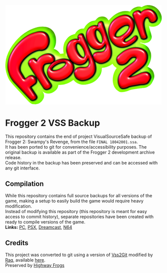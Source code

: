 ![Frogger 2 Logo](/_repo/Frogger2Logo.png)

# Frogger 2 VSS Backup
This repository contains the end of project VisualSourceSafe backup of Frogger 2: Swampy's Revenge, from the file `FINAL 18042001.ssa`.  
It has been ported to git for convenience/accessibility purposes. The original backup is available as part of the Frogger 2 development archive release.  
Code history in the backup has been preserved and can be accessed with any git interface.  

## Compilation
While this repository contains full source backups for all versions of the game, making a setup to easily build the game would require heavy modification.  
Instead of modifying this repository (this repository is meant for easy access to commit history), separate repositories have been created with ready to compile versions of the game.  
**Links:** [PC](https://github.com/HighwayFrogs/frogger2-pc), [PSX](https://github.com/HighwayFrogs/frogger2-psx), [Dreamcast](https://github.com/HighwayFrogs/frogger2-dc), [N64](https://github.com/HighwayFrogs/frogger2-n64)  

## Credits
This project was converted to git using a version of [Vss2Git](https://github.com/trevorr/vss2git) modified by [Raq](https://github.com/FaCsaba), available [here](https://github.com/FaCsaba/vss2git4frogger2).  
Preserved by [Highway Frogs](https://highwayfrogs.net/)  